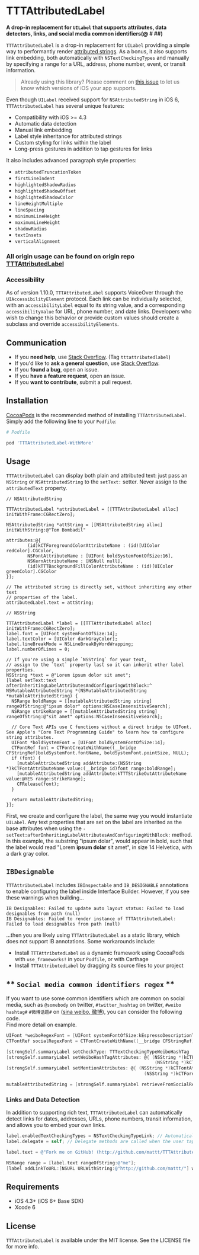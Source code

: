 # TTTAttributedLabel


**A drop-in replacement for `UILabel` that supports attributes, data detectors, links, and social media common identifiers(@ # ##)**

`TTTAttributedLabel` is a drop-in replacement for `UILabel` providing a simple way to performantly render [attributed strings](http://developer.apple.com/library/mac/#documentation/Cocoa/Reference/Foundation/Classes/NSAttributedString_Class/Reference/Reference.html). As a bonus, it also supports link embedding, both automatically with `NSTextCheckingTypes` and manually by specifying a range for a URL, address, phone number, event, or transit information.

> Already using this library? Please comment on [this issue](https://github.com/TTTAttributedLabel/TTTAttributedLabel/issues/586) to let us know which versions of iOS your app supports.

Even though `UILabel` received support for `NSAttributedString` in iOS 6, `TTTAttributedLabel` has several unique features:

- Compatibility with iOS >= 4.3
- Automatic data detection
- Manual link embedding
- Label style inheritance for attributed strings
- Custom styling for links within the label
- Long-press gestures in addition to tap gestures for links

It also includes advanced paragraph style properties:

- `attributedTruncationToken`
- `firstLineIndent`
- `highlightedShadowRadius`
- `highlightedShadowOffset`
- `highlightedShadowColor`
- `lineHeightMultiple`
- `lineSpacing`
- `minimumLineHeight`
- `maximumLineHeight`
- `shadowRadius`
- `textInsets`
- `verticalAlignment`


### **All origin usage can be found on origin repo [TTTAttributedLabel](https://github.com/TTTAttributedLabel/TTTAttributedLabel)**

### Accessibility

As of version 1.10.0, `TTTAttributedLabel` supports VoiceOver through the  `UIAccessibilityElement` protocol. Each link can be individually selected, with an `accessibilityLabel` equal to its string value, and a corresponding `accessibilityValue` for URL, phone number, and date links.  Developers who wish to change this behavior or provide custom values should create a subclass and override `accessibilityElements`.

## Communication

- If you **need help**, use [Stack Overflow](http://stackoverflow.com/questions/tagged/tttattributedlabel). (Tag `tttattributedlabel`)
- If you'd like to **ask a general question**, use [Stack Overflow](http://stackoverflow.com/questions/tagged/tttattributedlabel).
- If you **found a bug**, open an issue.
- If you **have a feature request**, open an issue.
- If you **want to contribute**, submit a pull request.

## Installation

[CocoaPods](http://cocoapods.org) is the recommended method of installing `TTTAttributedLabel`. Simply add the following line to your `Podfile`:

```ruby
# Podfile

pod 'TTTAttributedLabel-WithMore'
```

## Usage

`TTTAttributedLabel` can display both plain and attributed text: just pass an `NSString` or `NSAttributedString` to the `setText:` setter. Never assign to the `attributedText` property.

```objc
// NSAttributedString

TTTAttributedLabel *attributedLabel = [[TTTAttributedLabel alloc] initWithFrame:CGRectZero];

NSAttributedString *attString = [[NSAttributedString alloc] initWithString:@"Tom Bombadil"
                                                                attributes:@{
        (id)kCTForegroundColorAttributeName : (id)[UIColor redColor].CGColor,
        NSFontAttributeName : [UIFont boldSystemFontOfSize:16],
        NSKernAttributeName : [NSNull null],
        (id)kTTTBackgroundFillColorAttributeName : (id)[UIColor greenColor].CGColor
}];

// The attributed string is directly set, without inheriting any other text
// properties of the label.
attributedLabel.text = attString;
```

```objc
// NSString

TTTAttributedLabel *label = [[TTTAttributedLabel alloc] initWithFrame:CGRectZero];
label.font = [UIFont systemFontOfSize:14];
label.textColor = [UIColor darkGrayColor];
label.lineBreakMode = NSLineBreakByWordWrapping;
label.numberOfLines = 0;

// If you're using a simple `NSString` for your text, 
// assign to the `text` property last so it can inherit other label properties.
NSString *text = @"Lorem ipsum dolor sit amet";
[label setText:text afterInheritingLabelAttributesAndConfiguringWithBlock:^ NSMutableAttributedString *(NSMutableAttributedString *mutableAttributedString) {
  NSRange boldRange = [[mutableAttributedString string] rangeOfString:@"ipsum dolor" options:NSCaseInsensitiveSearch];
  NSRange strikeRange = [[mutableAttributedString string] rangeOfString:@"sit amet" options:NSCaseInsensitiveSearch];

  // Core Text APIs use C functions without a direct bridge to UIFont. See Apple's "Core Text Programming Guide" to learn how to configure string attributes.
  UIFont *boldSystemFont = [UIFont boldSystemFontOfSize:14];
  CTFontRef font = CTFontCreateWithName((__bridge CFStringRef)boldSystemFont.fontName, boldSystemFont.pointSize, NULL);
  if (font) {
    [mutableAttributedString addAttribute:(NSString *)kCTFontAttributeName value:(__bridge id)font range:boldRange];
    [mutableAttributedString addAttribute:kTTTStrikeOutAttributeName value:@YES range:strikeRange];
    CFRelease(font);
  }

  return mutableAttributedString;
}];
```

First, we create and configure the label, the same way you would instantiate `UILabel`. Any text properties that are set on the label are inherited as the base attributes when using the `-setText:afterInheritingLabelAttributesAndConfiguringWithBlock:` method. In this example, the substring "ipsum dolar", would appear in bold, such that the label would read "Lorem **ipsum dolar** sit amet", in size 14 Helvetica, with a dark gray color.

## `IBDesignable`

`TTTAttributedLabel` includes `IBInspectable` and `IB_DESIGNABLE` annotations to enable configuring the label inside Interface Builder. However, if you see these warnings when building...

```
IB Designables: Failed to update auto layout status: Failed to load designables from path (null)
IB Designables: Failed to render instance of TTTAttributedLabel: Failed to load designables from path (null)
```

...then you are likely using `TTTAttributedLabel` as a static library, which does not support IB annotations. Some workarounds include:

- Install `TTTAttributedLabel` as a dynamic framework using CocoaPods with `use_frameworks!` in your `Podfile`, or with Carthage
- Install `TTTAttributedLabel` by dragging its source files to your project

## ** `Social media common identifiers regex` **

If you want to use some common identifiers which are common on social media, such as `@somebody` on twitter, `#twitter_hashtag` on twitter, `#weibo hashtag#`  `#微博话题#` on ([sina weibo, 微博](https://en.wikipedia.org/wiki/Sina_Weibo)), you can consider the following code.     
 Find more detail on example. 


``` objective-c
UIFont *weiboRegexFont = [UIFont systemFontOfSize:kEspressoDescriptionTextFontSize];
CTFontRef socialRegexFont = CTFontCreateWithName((__bridge CFStringRef)weiboRegexFont.fontName, weiboRegexFont.pointSize, NULL);

[strongSelf.summaryLabel setCheckType: TTTextCheckingTypeWeiboHashTag | TTTextCheckingTypeMention];
[strongSelf.summaryLabel setWeiboHashTagAttributes: @{ (NSString *)kCTFontAttributeName:(__bridge id)socialRegexFont,
                                                        (NSString *)kCTForegroundColorAttributeName: (__bridge id)[[UIColor redColor] CGColor]}];
[strongSelf.summaryLabel setMentionAttributes: @{ (NSString *)kCTFontAttributeName:(__bridge id)socialRegexFont,
                                                    (NSString *)kCTForegroundColorAttributeName: (__bridge id)[[UIColor cyanColor] CGColor]}];

mutableAttributedString = [strongSelf.summaryLabel retrieveFromSocialRegexResult];

```


### Links and Data Detection

In addition to supporting rich text, `TTTAttributedLabel` can automatically detect links for dates, addresses, URLs, phone numbers, transit information, and allows you to embed your own links.

``` objective-c
label.enabledTextCheckingTypes = NSTextCheckingTypeLink; // Automatically detect links when the label text is subsequently changed
label.delegate = self; // Delegate methods are called when the user taps on a link (see `TTTAttributedLabelDelegate` protocol)

label.text = @"Fork me on GitHub! (http://github.com/mattt/TTTAttributedLabel/)"; // Repository URL will be automatically detected and linked

NSRange range = [label.text rangeOfString:@"me"];
[label addLinkToURL:[NSURL URLWithString:@"http://github.com/mattt/"] withRange:range]; // Embedding a custom link in a substring
```

## Requirements

- iOS 4.3+ (iOS 6+ Base SDK)
- Xcode 6

## License

`TTTAttributedLabel` is available under the MIT license. See the LICENSE file for more info.
